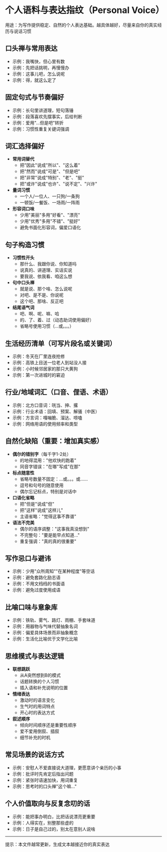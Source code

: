 # 个人语料与表达指纹（Personal Voice）

用途：为写作提供稳定、自然的个人表达基础。越具体越好，尽量来自你的真实经历与说话习惯

## 口头禅与常用表达

- 示例：我嘴快，但心里有数
- 示例：先把话挑明，再慢慢办
- 示例：这事儿吧，怎么说呢
- 示例：得，就这么定了

## 固定句式与节奏偏好

- 示例：长句里讲道理，短句落锤
- 示例：段落喜欢先摆事实，后给判断
- 示例：爱用"...但是吧"转折
- 示例：习惯性重复关键词强调

## 词汇选择偏好

- **常用词替代**
    - 把"因此"说成"所以"、"这么着"
    - 把"然而"说成"可是"、"但是吧"
    - 把"非常"说成"特别"、"老"、"挺"
    - 把"或许"说成"也许"、"说不定"、"兴许"
- **量词习惯**
    - 一个人/一位人、一只狗/一条狗
    - 一顿饭/一餐饭、一场雨/一阵雨
- **形容词口味**
    - 少用"美丽"多用"好看"、"漂亮"
    - 少用"优秀"多用"不错"、"挺好"
    - 避免书面化形容词，偏爱口语化

## 句子构造习惯

- **习惯性开头**
    - 那什么、我跟你说、你知道吗
    - 说真的、讲道理、实话实说
    - 要我说、依我看、咱这么想
- **句中口头禅**
    - 就是说、那个啥、怎么说呢
    - 对吧、是不是、你说呢
    - 这个吧、那啥、反正吧
- **结尾语气词**
    - 吧、啊、呢、嘛、哈
    - 的、了、着、过（动态助词使用偏好）
    - 省略号使用习惯（...或。。。）

## 生活经历清单（可写片段名或关键词）

- 示例：冬天在厂里连夜抢修
- 示例：高铁上目送一位老人到站没人接
- 示例：小时候邻居家的那只大黄狗
- 示例：第一次进城时的窘迫

## 行业/地域词汇（口音、俚语、术语）

- 示例：北方口音词：咣当、抻、撂
- 示例：行业术语：回填、预案、解骚（中医）
- 示例：方言词：嘎嘣脆、溜达、唠嗑
- 示例：网络用语的使用频率和类型

## 自然化缺陷（重要：增加真实感）

- **偶尔的错别字**（每千字1-2处）
    - 的地得混用："他欢快的跑着"
    - 同音字错误："在哪"写成"在那"
- **标点随意性**
    - 省略号数量不固定：...或。。。或……
    - 逗号和句号的随意使用
    - 偶尔忘记标点，特别是对话中
- **口语化省略**
    - 把"但是"说成"但"
    - 把"这样"说成"这样儿"
    - 主语省略："觉得这事不靠谱"
- **语法不完美**
    - 偶尔的语序调整："这事我真没想到"
    - 不完整句："要是能早点知道..."
    - 重复强调："真的真的很重要"

## 写作忌口与避讳

- 示例：少用"众所周知""在某种程度"等空话
- 示例：避免套路化励志语
- 示例：不用文绉绉的书面语
- 示例：避免过度使用成语

## 比喻口味与意象库

- 示例：铁轨、雾气、路灯、雨棚、手套味道
- 示例：用器物与气味代替抽象名词
- 示例：偏爱具体场景而非抽象概念
- 示例：生活化比喻优于文学化比喻

## 思维模式与表达逻辑

- **联想跳跃**
    - 从A突然想到B的模式
    - 话题转换的个人习惯
    - 插入语和补充说明的位置
- **情绪表达**
    - 激动时的语言变化
    - 生气时的用词特点
    - 开心时的表达方式
- **叙述顺序**
    - 倾向时间顺序还是重要性顺序
    - 爱不爱用倒叙、插叙
    - 细节补充的时机

## 常见场景的说话方式

- 示例：安慰人不爱直接说大道理，更愿意讲个亲历的小事
- 示例：批评时先肯定后指出问题
- 示例：紧张时语速加快，用词重复
- 示例：思考时的口头禅"这个嘛..."

## 个人价值取向与反复念叨的话

- 示例：能把事办明白，比把话说漂亮更重要
- 示例：人得实在，别整那些虚的
- 示例：日子是自己过的，别太在意别人说啥

---

提示：本文件越常更新，生成文本越接近你的真实表达
